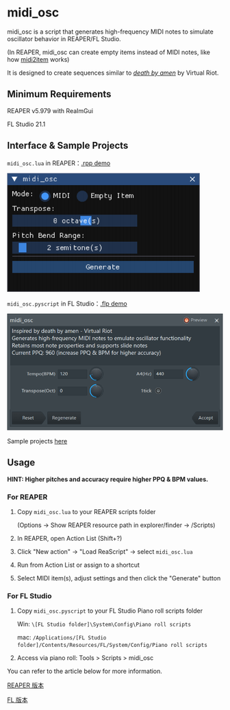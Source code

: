# midi_osc

midi_osc is a script that generates high-frequency MIDI notes to simulate oscillator behavior in REAPER/FL Studio.

(In REAPER, midi_osc can create empty items instead of MIDI notes, like how [midi2item](https://ytpmv.info/ReaScript-midi2item/) works)

It is designed to create sequences similar to [*death by amen*](https://youtu.be/XpnNVWOC98A) by Virtual Riot.

## Minimum Requirements

REAPER v5.979 with ReaImGui

FL Studio 21.1

## Interface & Sample Projects

`midi_osc.lua` in REAPER：[.rpp demo](https://youtu.be/eY1qcbOlORQ)

![midi_osc for FL Stuio](Image/midi_osc(REAPER).png)

`midi_osc.pyscript` in FL Studio：[.flp demo](https://www.youtube.com/watch?v=Fps_TGekRuc)

![midi_osc for REAPER](Image/midi_osc(FL).png)

Sample projects [here](https://github.com/Nu-E01/midi_osc/tree/main/Sample%20Projects)

## Usage

**HINT:  Higher pitches and accuracy require higher PPQ & BPM values.**

### For REAPER
1. Copy `midi_osc.lua` to your REAPER scripts folder
   
   (Options → Show REAPER resource path in explorer/finder → /Scripts)
3. In REAPER, open Action List (Shift+?)
4. Click "New action" → "Load ReaScript" → select `midi_osc.lua`
5. Run from Action List or assign to a shortcut
6. Select MIDI item(s), adjust settings and then click the "Generate" button

### For FL Studio
1. Copy `midi_osc.pyscript` to your FL Studio Piano roll scripts folder

   Win: `\[FL Studio folder]\System\Config\Piano roll scripts`

   mac: `/Applications/[FL Studio folder]/Contents/Resources/FL/System/Config/Piano roll scripts`
3. Access via piano roll: Tools > Scripts > midi_osc


You can refer to the article below for more information.

[REAPER 版本](https://www.bilibili.com/read/cv42356141/)

[FL 版本](https://www.bilibili.com/opus/1094703862863888439)
